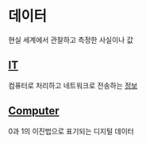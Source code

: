 # 데이터
현실 세계에서 관찰하고 측정한 사실이나 값

## [IT](IT.md)
컴퓨터로 처리하고 네트워크로 전송하는 [정보](Infomation.md)

## [Computer](Computer.md)
0과 1의 이진법으로 표기되는 디지털 데이터
